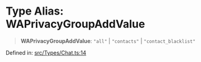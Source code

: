 # Type Alias: WAPrivacyGroupAddValue

> **WAPrivacyGroupAddValue**: `"all"` \| `"contacts"` \| `"contact_blacklist"`

Defined in: [src/Types/Chat.ts:14](https://github.com/Fokusdotid/Baileys/blob/3533fb5d5a1e97f0cc8384505a121b389a346518/src/Types/Chat.ts#L14)
